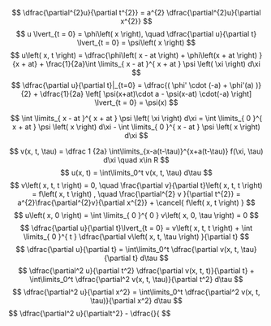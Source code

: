 $$
\dfrac{\partial^{2}u}{\partial t^{2}} = a^{2} \dfrac{\partial^{2}u}{\partial x^{2}}
$$
$$
u \lvert_{t = 0} = \phi\left( x \right), \quad \dfrac{\partial u}{\partial t} \lvert_{t = 0} = \psi\left( x \right)  
$$
$$
u\left( x, t \right)  = \dfrac{\phi\left( x - at \right)  + \phi\left(x + at \right) }{x + at} + \frac{1}{2a}\int \limits_{ x - at }^{ x + at } \psi \left( \xi \right) d\xi
$$
$$
\dfrac{\partial u}{\partial t}|_{t=0} = \dfrac{( \phi' \cdot (-a) + \phi'(a) )}{2} + \dfrac{1}{2a} \left[ \psi(x+at)\cdot a - \psi(x-at) \cdot(-a) \right] \lvert_{t = 0} = \psi(x)
$$

$$
\int \limits_{ x - at }^{ x + at } \psi \left( \xi \right) d\xi = \int \limits_{ 0 }^{ x + at } \psi \left( x \right) d\xi - \int \limits_{ 0 }^{ x - at } \psi \left( x \right) d\xi 
$$


$$
v(x, t, \tau) = \dfrac 1 {2a} \int\limits_{x-a(t-\tau)}^{x+a(t-\tau)} f(\xi, \tau) d\xi \quad x\in R
$$
$$
u(x, t) = \int\limits_0^t v(x, t, \tau) d\tau
$$
$$
v\left( x, t, t \right)  = 0, \quad  \frac{\partial v}{\partial t}\left( x, t, t \right) = f\left( x, t \right) , \quad \frac{\partial^{2} v }{\partial t^{2}} = a^{2}\frac{\partial^{2}v}{\partial x^{2}} + \cancel{ f\left( x, t \right) }
$$
$$
u\left( x, 0 \right) = \int \limits_{ 0 }^{ 0 } v\left( x, 0, \tau \right) = 0
$$
$$
\dfrac{\partial u}{\partial t}\lvert_{t = 0} = v\left( x, t, t \right)  + \int \limits_{ 0 }^{ t } \dfrac{\partial v\left( x, t, \tau \right) }{\partial t}
$$
$$
\dfrac{\partial u}{\partial t} = \int\limits_0^t \dfrac{\partial v(x, t, \tau}{\partial t} d\tau
$$
$$
\dfrac{\partial^2 u}{\partial t^2} \dfrac{\partial v(x, t, t)}{\partial t} + \int\limits_0^t \dfrac{\partial^2 v(x, t, \tau)}{\partial t^2} d\tau
$$
$$
\dfrac{\partial^2 u}{\partial x^2} = \int\limits_0^t \dfrac{\partial^2 v(x, t, \tau)}{\partial x^2} d\tau
$$
$$
\dfrac{\partial^2 u}{\partialt^2} - \dfrac{}{
$$